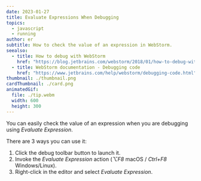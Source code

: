 ```yaml
---
date: 2023-01-27
title: Evaluate Expressions When Debugging
topics:
  - javascript
  - running
author: er
subtitle: How to check the value of an expression in WebStorm.
seealso:
  - title: How to debug with WebStorm
    href: "https://blog.jetbrains.com/webstorm/2018/01/how-to-debug-with-webstorm/"
  - title: WebStorm documentation - Debugging code
    href: "https://www.jetbrains.com/help/webstorm/debugging-code.html"
thumbnail: ./thumbnail.png
cardThumbnail: ./card.png
animatedGif:
  file: ./tip.webm
  width: 600
  height: 300
---
```


You can easily check the value of an expression when you are debugging using _Evaluate Expression_.

There are 3 ways you can use it:

1. Click the debug toolbar button to launch it.
2. Invoke the _Evaluate Expression_ action (_⌥F8_ macOS / _Ctrl+F8_ Windows/Linux).
3. Right-click in the editor and select _Evaluate Expression_.

